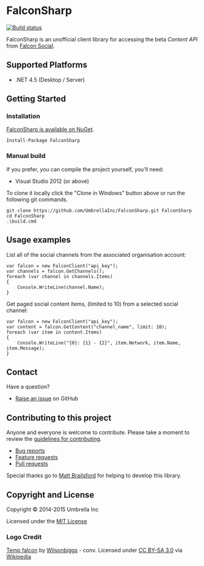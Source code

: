 # FalconSharp

[![Build status](https://img.shields.io/appveyor/ci/leekelleher/falconsharp.svg)](https://ci.appveyor.com/project/leekelleher/falconsharp)

FalconSharp is an unofficial client library for accessing the beta *Content API* from [Falcon Social](http://www.falconsocial.com/).


## Supported Platforms

* .NET 4.5 (Desktop / Server)


## Getting Started

### Installation

[FalconSharp is available on NuGet](https://www.nuget.org/packages/FalconSharp).

	Install-Package FalconSharp

### Manual build

If you prefer, you can compile the project yourself, you'll need:

* Visual Studio 2012 (or above)

To clone it locally click the "Clone in Windows" button above or run the following git commands.

	git clone https://github.com/UmbrellaInc/FalconSharp.git FalconSharp
	cd FalconSharp
	.\build.cmd


## Usage examples

List all of the social channels from the associated organisation account:

	var falcon = new FalconClient("api_key");
	var channels = falcon.GetChannels();
	foreach (var channel in channels.Items)
	{
		Console.WriteLine(channel.Name);
	}

Get paged social content items, (limited to 10) from a selected social channel:

	var falcon = new FalconClient("api_key");
	var content = falcon.GetContent("channel_name", limit: 10);
	foreach (var item in content.Items)
	{
		Console.WriteLine("{0}: {1} - {2}", item.Network, item.Name, item.Message);
	}


## Contact

Have a question?

* [Raise an issue](https://github.com/UmbrellaInc/FalconSharp/issues) on GitHub


## Contributing to this project

Anyone and everyone is welcome to contribute. Please take a moment to review the [guidelines for contributing](CONTRIBUTING.md).

* [Bug reports](CONTRIBUTING.md#bugs)
* [Feature requests](CONTRIBUTING.md#features)
* [Pull requests](CONTRIBUTING.md#pull-requests)


Special thanks go to [Matt Brailsford](https://github.com/mattbrailsford) for helping to develop this library.


## Copyright and License

Copyright &copy; 2014-2015 Umbrella Inc

Licensed under the [MIT License](LICENSE.md)

### Logo Credit

[Temp falcon](https://en.wikipedia.org/wiki/File:Temp_falcon.svg) by [Wilsonbiggs](https://en.wikipedia.org/wiki/User:Wilsonbiggs) - conv. Licensed under [CC BY-SA 3.0](http://creativecommons.org/licenses/by-sa/3.0/) via [Wikipedia](https://en.wikipedia.org/wiki/)
